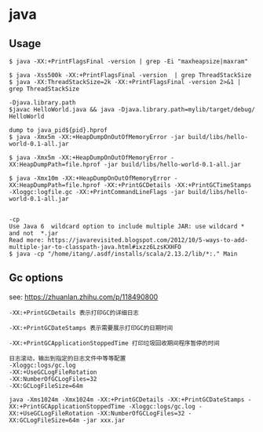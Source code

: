 # java

## Usage

    $ java -XX:+PrintFlagsFinal -version | grep -Ei "maxheapsize|maxram"

    $ java -Xss500k -XX:+PrintFlagsFinal -version  | grep ThreadStackSize
    $ java -XX:ThreadStackSize=2k -XX:+PrintFlagsFinal -version 2>&1 | grep ThreadStackSize

    -Djava.library.path
    $javac HelloWorld.java && java -Djava.library.path=mylib/target/debug/ HelloWorld

    dump to java_pid${pid}.hprof
    $ java -Xmx5m -XX:+HeapDumpOnOutOfMemoryError -jar build/libs/hello-world-0.1-all.jar

    $ java -Xmx5m -XX:+HeapDumpOnOutOfMemoryError -XX:HeapDumpPath=file.hprof -jar build/libs/hello-world-0.1-all.jar

    $ java -Xmx10m -XX:+HeapDumpOnOutOfMemoryError -XX:HeapDumpPath=file.hprof -XX:+PrintGCDetails -XX:+PrintGCTimeStamps -Xloggc:logfile.gc -XX:+PrintCommandLineFlags -jar build/libs/hello-world-0.1-all.jar


    -cp
    Use Java 6  wildcard option to include multiple JAR: use wildcard * and not  *.jar
    Read more: https://javarevisited.blogspot.com/2012/10/5-ways-to-add-multiple-jar-to-classpath-java.html#ixzz6LzsKXHFO
    $ java -cp "/home/itang/.asdf/installs/scala/2.13.2/lib/*:." Main


## Gc options

see: https://zhuanlan.zhihu.com/p/118490800

```
-XX:+PrintGCDetails 表示打印GC的详细日志

-XX:+PrintGCDateStamps 表示需要展示打印GC的日期时间

-XX:+PrintGCApplicationStoppedTime 打印垃圾回收期间程序暂停的时间

日志滚动，输出到指定的日志文件中等等配置
-Xloggc:logs/gc.log
-XX:+UseGCLogFileRotation
-XX:NumberOfGCLogFiles=32
-XX:GCLogFileSize=64m
```

```
java -Xms1024m -Xmx1024m -XX:+PrintGCDetails -XX:+PrintGCDateStamps -XX:+PrintGCApplicationStoppedTime -Xloggc:logs/gc.log -XX:+UseGCLogFileRotation -XX:NumberOfGCLogFiles=32 -XX:GCLogFileSize=64m -jar xxx.jar
```
